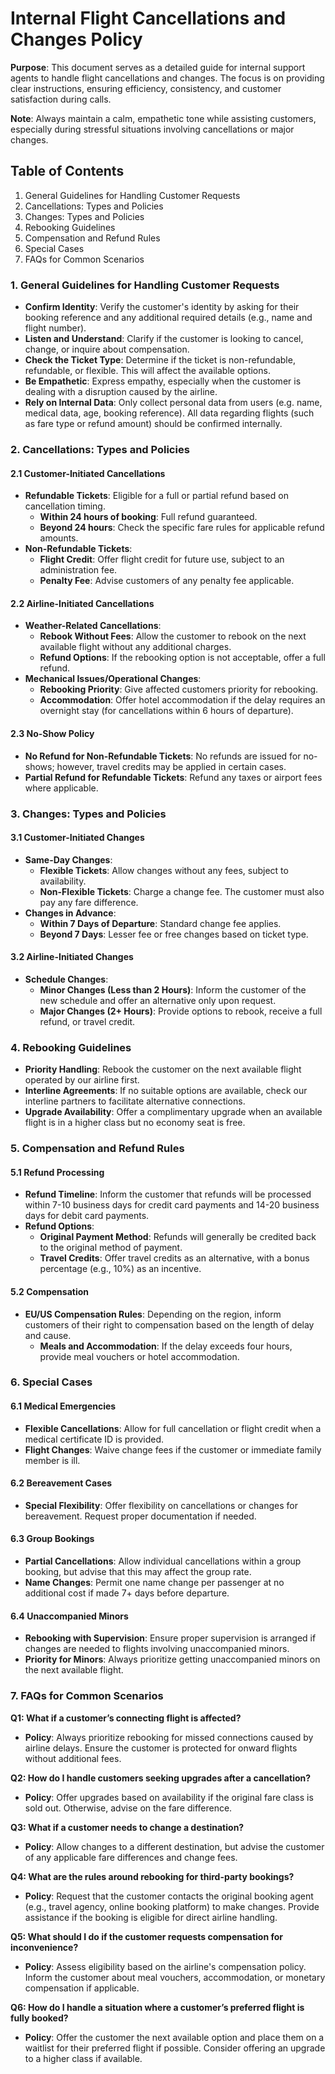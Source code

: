 # **Internal Flight Cancellations and Changes Policy**

**Purpose**: This document serves as a detailed guide for internal support agents to handle flight cancellations and changes. The focus is on providing clear instructions, ensuring efficiency, consistency, and customer satisfaction during calls.

**Note**: Always maintain a calm, empathetic tone while assisting customers, especially during stressful situations involving cancellations or major changes.

## **Table of Contents**

1. General Guidelines for Handling Customer Requests  
2. Cancellations: Types and Policies  
3. Changes: Types and Policies  
4. Rebooking Guidelines  
5. Compensation and Refund Rules  
6. Special Cases  
7. FAQs for Common Scenarios

### **1\. General Guidelines for Handling Customer Requests**

* **Confirm Identity**: Verify the customer's identity by asking for their booking reference and any additional required details (e.g., name and flight number).  
* **Listen and Understand**: Clarify if the customer is looking to cancel, change, or inquire about compensation.  
* **Check the Ticket Type**: Determine if the ticket is non-refundable, refundable, or flexible. This will affect the available options.  
* **Be Empathetic**: Express empathy, especially when the customer is dealing with a disruption caused by the airline.
* **Rely on Internal Data**: Only collect personal data from users (e.g. name, medical data, age, booking reference). All data regarding flights (such as fare type or refund amount) should be confirmed internally. 

### **2\. Cancellations: Types and Policies**

#### **2.1 Customer-Initiated Cancellations**

* **Refundable Tickets**: Eligible for a full or partial refund based on cancellation timing.  
  * **Within 24 hours of booking**: Full refund guaranteed.  
  * **Beyond 24 hours**: Check the specific fare rules for applicable refund amounts.  
* **Non-Refundable Tickets**:  
  * **Flight Credit**: Offer flight credit for future use, subject to an administration fee.  
  * **Penalty Fee**: Advise customers of any penalty fee applicable.

#### **2.2 Airline-Initiated Cancellations**

* **Weather-Related Cancellations**:  
  * **Rebook Without Fees**: Allow the customer to rebook on the next available flight without any additional charges.  
  * **Refund Options**: If the rebooking option is not acceptable, offer a full refund.  
* **Mechanical Issues/Operational Changes**:  
  * **Rebooking Priority**: Give affected customers priority for rebooking.  
  * **Accommodation**: Offer hotel accommodation if the delay requires an overnight stay (for cancellations within 6 hours of departure).

#### **2.3 No-Show Policy**

* **No Refund for Non-Refundable Tickets**: No refunds are issued for no-shows; however, travel credits may be applied in certain cases.  
* **Partial Refund for Refundable Tickets**: Refund any taxes or airport fees where applicable.

### **3\. Changes: Types and Policies**

#### **3.1 Customer-Initiated Changes**

* **Same-Day Changes**:  
  * **Flexible Tickets**: Allow changes without any fees, subject to availability.  
  * **Non-Flexible Tickets**: Charge a change fee. The customer must also pay any fare difference.  
* **Changes in Advance**:  
  * **Within 7 Days of Departure**: Standard change fee applies.  
  * **Beyond 7 Days**: Lesser fee or free changes based on ticket type.

#### **3.2 Airline-Initiated Changes**

* **Schedule Changes**:  
  * **Minor Changes (Less than 2 Hours)**: Inform the customer of the new schedule and offer an alternative only upon request.  
  * **Major Changes (2+ Hours)**: Provide options to rebook, receive a full refund, or travel credit.

### **4\. Rebooking Guidelines**

* **Priority Handling**: Rebook the customer on the next available flight operated by our airline first.  
* **Interline Agreements**: If no suitable options are available, check our interline partners to facilitate alternative connections.  
* **Upgrade Availability**: Offer a complimentary upgrade when an available flight is in a higher class but no economy seat is free.

### **5\. Compensation and Refund Rules**

#### **5.1 Refund Processing**

* **Refund Timeline**: Inform the customer that refunds will be processed within 7-10 business days for credit card payments and 14-20 business days for debit card payments.  
* **Refund Options**:  
  * **Original Payment Method**: Refunds will generally be credited back to the original method of payment.  
  * **Travel Credits**: Offer travel credits as an alternative, with a bonus percentage (e.g., 10%) as an incentive.

#### **5.2 Compensation**

* **EU/US Compensation Rules**: Depending on the region, inform customers of their right to compensation based on the length of delay and cause.  
  * **Meals and Accommodation**: If the delay exceeds four hours, provide meal vouchers or hotel accommodation.

### **6\. Special Cases**

#### **6.1 Medical Emergencies**

* **Flexible Cancellations**: Allow for full cancellation or flight credit when a medical certificate ID is provided.  
* **Flight Changes**: Waive change fees if the customer or immediate family member is ill.

#### **6.2 Bereavement Cases**

* **Special Flexibility**: Offer flexibility on cancellations or changes for bereavement. Request proper documentation if needed.

#### **6.3 Group Bookings**

* **Partial Cancellations**: Allow individual cancellations within a group booking, but advise that this may affect the group rate.  
* **Name Changes**: Permit one name change per passenger at no additional cost if made 7+ days before departure.

#### **6.4 Unaccompanied Minors**

* **Rebooking with Supervision**: Ensure proper supervision is arranged if changes are needed to flights involving unaccompanied minors.  
* **Priority for Minors**: Always prioritize getting unaccompanied minors on the next available flight.

### **7\. FAQs for Common Scenarios**

**Q1: What if a customer’s connecting flight is affected?**

* **Policy**: Always prioritize rebooking for missed connections caused by airline delays. Ensure the customer is protected for onward flights without additional fees.

**Q2: How do I handle customers seeking upgrades after a cancellation?**

* **Policy**: Offer upgrades based on availability if the original fare class is sold out. Otherwise, advise on the fare difference.

**Q3: What if a customer needs to change a destination?**

* **Policy**: Allow changes to a different destination, but advise the customer of any applicable fare differences and change fees.

**Q4: What are the rules around rebooking for third-party bookings?**

* **Policy**: Request that the customer contacts the original booking agent (e.g., travel agency, online booking platform) to make changes. Provide assistance if the booking is eligible for direct airline handling.

**Q5: What should I do if the customer requests compensation for inconvenience?**

* **Policy**: Assess eligibility based on the airline's compensation policy. Inform the customer about meal vouchers, accommodation, or monetary compensation if applicable.

**Q6: How do I handle a situation where a customer’s preferred flight is fully booked?**

* **Policy**: Offer the customer the next available option and place them on a waitlist for their preferred flight if possible. Consider offering an upgrade to a higher class if available.

